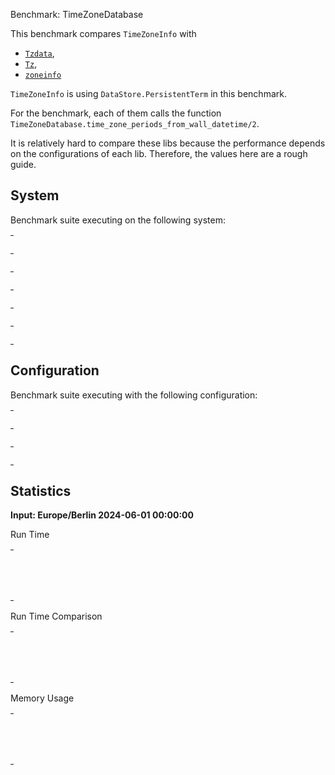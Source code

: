 Benchmark: TimeZoneDatabase

This benchmark compares `TimeZoneInfo` with
- [`Tzdata`](https://github.com/lau/tzdata),
- [`Tz`](https://github.com/mathieuprog/tz),
- [`zoneinfo`](https://github.com/smartrent/zoneinfo)

`TimeZoneInfo` is using `DataStore.PersistentTerm` in this benchmark.

For the benchmark, each of them calls the function
`TimeZoneDatabase.time_zone_periods_from_wall_datetime/2`.

It is relatively hard to compare these libs because the performance depends on
the configurations of each lib. Therefore, the values here are a rough guide.


## System

Benchmark suite executing on the following system:

<table style="width: 1%">
  <tr>
    <th style="width: 1%; white-space: nowrap">Operating System</th>
    <td>macOS</td>
  </tr><tr>
    <th style="white-space: nowrap">CPU Information</th>
    <td style="white-space: nowrap">Apple M1</td>
  </tr><tr>
    <th style="white-space: nowrap">Number of Available Cores</th>
    <td style="white-space: nowrap">8</td>
  </tr><tr>
    <th style="white-space: nowrap">Available Memory</th>
    <td style="white-space: nowrap">16 GB</td>
  </tr><tr>
    <th style="white-space: nowrap">Elixir Version</th>
    <td style="white-space: nowrap">1.14.4</td>
  </tr><tr>
    <th style="white-space: nowrap">Erlang Version</th>
    <td style="white-space: nowrap">26.0</td>
  </tr>
</table>

## Configuration

Benchmark suite executing with the following configuration:

<table style="width: 1%">
  <tr>
    <th style="width: 1%">:time</th>
    <td style="white-space: nowrap">10 s</td>
  </tr><tr>
    <th>:parallel</th>
    <td style="white-space: nowrap">1</td>
  </tr><tr>
    <th>:warmup</th>
    <td style="white-space: nowrap">2 s</td>
  </tr>
</table>

## Statistics



__Input: Europe/Berlin 2024-06-01 00:00:00__

Run Time

<table style="width: 1%">
  <tr>
    <th>Name</th>
    <th style="text-align: right">IPS</th>
    <th style="text-align: right">Average</th>
    <th style="text-align: right">Devitation</th>
    <th style="text-align: right">Median</th>
    <th style="text-align: right">99th&nbsp;%</th>
  </tr>

  <tr>
    <td style="white-space: nowrap">tz</td>
    <td style="white-space: nowrap; text-align: right">4.68 M</td>
    <td style="white-space: nowrap; text-align: right">213.57 ns</td>
    <td style="white-space: nowrap; text-align: right">&plusmn;19169.74%</td>
    <td style="white-space: nowrap; text-align: right">166 ns</td>
    <td style="white-space: nowrap; text-align: right">291 ns</td>
  </tr>

  <tr>
    <td style="white-space: nowrap">time_zone_info</td>
    <td style="white-space: nowrap; text-align: right">2.95 M</td>
    <td style="white-space: nowrap; text-align: right">339.25 ns</td>
    <td style="white-space: nowrap; text-align: right">&plusmn;11559.69%</td>
    <td style="white-space: nowrap; text-align: right">250 ns</td>
    <td style="white-space: nowrap; text-align: right">417 ns</td>
  </tr>

</table>


Run Time Comparison

<table style="width: 1%">
  <tr>
    <th>Name</th>
    <th style="text-align: right">IPS</th>
    <th style="text-align: right">Slower</th>
  <tr>
    <td style="white-space: nowrap">tz</td>
    <td style="white-space: nowrap;text-align: right">4.68 M</td>
    <td>&nbsp;</td>
  </tr>

  <tr>
    <td style="white-space: nowrap">time_zone_info</td>
    <td style="white-space: nowrap; text-align: right">2.95 M</td>
    <td style="white-space: nowrap; text-align: right">1.59x</td>
  </tr>

</table>



Memory Usage

<table style="width: 1%">
  <tr>
    <th>Name</th>
    <th style="text-align: right">Average</th>
    <th style="text-align: right">Factor</th>
  </tr>
  <tr>
    <td style="white-space: nowrap">tz</td>
    <td style="white-space: nowrap">320 B</td>
    <td>&nbsp;</td>
  </tr>
    <tr>
    <td style="white-space: nowrap">time_zone_info</td>
    <td style="white-space: nowrap">448 B</td>
    <td>1.4x</td>
  </tr>
</table>